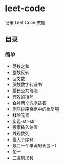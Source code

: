 # leet-code

记录 Leet Code 做题

## 目录

### 简单

- 两数之和
- 整数反转
- 回文数
- 罗数数字转证书
- 最长公共前缀
- 有效的括号
- 合并两个有序链表
- 删除排序树组中的重复项
- 移除元素
- 实现-str-str
- 搜索插入位置
- 外观数列
- 最大子序和
- 最后一个单词的长度 +1
- 加一
- 二进制求和
